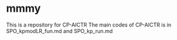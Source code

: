 # mmmy
This is a repository for CP-AICTR
The main codes of CP-AICTR is in SPO_kpmodLR_fun.md and SPO_kp_run.md
